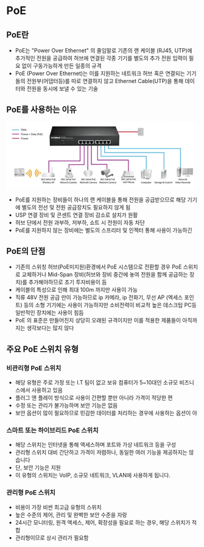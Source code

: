 # PoE

## PoE란

- PoE는 "Power Over Ethernet" 의 줄임말로 기존의 랜 케이블 (RJ45, UTP)에 추가적인 전원을 공급하여 허브에 연결된 각종 기기를 별도의 추가 전원 입력이 필요 없이 구동가능하게 만든 일종의 규격
- PoE (Power Over Ethernet)는 이를 지원하는 네트워크 허브 혹은 연결되는 기기들의 전원부(어댑터등)를 따로 연결하지 않고 Ethernet Cable(UTP)을 통해 데이터와 전원을 동시에 보낼 수 있는 기술

## PoE를 사용하는 이유

<img src="./image/poe.png" alt="Alt123" width="600">

- PoE를 지원하는 장비들이 하나의 랜 케이블을 통해 전원을 공급받으므로 해당 기기에 별도의 전선 및 전원 공급장치도 필요하지 않게 됨
- USP 연결 장비 및 콘센트 연결 장비 감소로 설치가 원활
- 허브 단에서 전원 과부하, 저부하, 쇼트 시 전원이 자동 차단
- PoE를 지원하지 않는 장비에는 별도의 스프리터 및 인젝터 통해 사용이 가능하긴

## PoE의 단점

- 기존의 스위칭 허브(PoE미지원)환경에서 PoE 시스템으로 전환할 경우 PoE 스위치로 교체하거나 Mid-Span 장비(허브와 장비 중간에 놓여 전원을 함께 공급하는 장치)를 추가해야하므로 초기 투자비용이 듬
- 케이블의 특성으로 인해 최대 100m 까지만 사용이 가능
- 직류 48V 전원 공급 만이 가능하므로 ip 카메라, ip 전화기, 무선 AP (엑세스 포인트) 등의 소형 기기에는 사용이 가능하지만 소비전력이 비교적 높은 데스크탑 PC등 일반적인 장치에는 사용이 힘듬
- PoE 의 표준은 만들어진지 상당히 오래된 규격이지만 이를 적용한 제품들이 아직까지는 생각보다는 많지 않다

## 주요 PoE 스위치 유형

### **비관리형 PoE 스위치**

- 해당 유형은 주로 가정 또는 I.T 팀이 없고 보유 컴퓨터가 5~10대인 소규모 비즈니스에서 사용하고 있음
- 플러그 앤 플레이 방식으로 사용이 간편할 뿐만 아니라 가격이 적당한 편
- 수정 또는 관리가 불가능하며 보안 기능은 없음
- 보안 옵션이 많이 필요하므로 민감한 데이터를 처리하는 경우에 사용하는 옵션이 아

### **스마트 또는 하이브리드 PoE 스위치**

- 해당 스위치는 인터넷을 통해 액세스하며 포트와 가상 네트워크 등을 구성
- 관리형 스위치 대비 간단하고 가격이 저렴하나, 동일한 여러 기능을 제공하지는 않습니다
- 단, 보안 기능은 지원
- 이 유형의 스위치는 VoIP, 소규모 네트워크, VLAN에 사용하게 됩니다.

### **관리형 PoE 스위치**

- 비용이 가장 비싼 최고급 유형의 스위치
- 높은 수준의 제어, 관리 및 완벽한 보안 수준을 자랑
- 24시간 모니터링, 원격 액세스, 제어, 확장성을 필요로 하는 경우, 해당 스위치가 적합
- 관리형이므로 상시 관리가 필요함